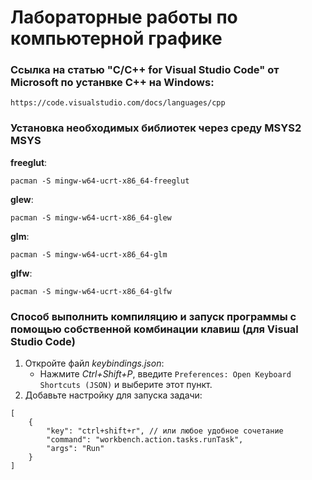 # Лабораторные работы по компьютерной графике
### Ссылка на статью "C/C++ for Visual Studio Code" от Microsoft по устанвке C++ на Windows:
```
https://code.visualstudio.com/docs/languages/cpp
```
### Установка необходимых библиотек через среду MSYS2 MSYS
**freeglut**:
```
pacman -S mingw-w64-ucrt-x86_64-freeglut
```
**glew**:
```
pacman -S mingw-w64-ucrt-x86_64-glew
```
**glm**:
```
pacman -S mingw-w64-ucrt-x86_64-glm
```
**glfw**:
```
pacman -S mingw-w64-ucrt-x86_64-glfw
```
### Способ выполнить компиляцию и запуск программы с помощью собственной комбинации клавиш (для Visual Studio Code)
1. Откройте файл *keybindings.json*:
    - Нажмите *Ctrl+Shift+P*, введите `Preferences: Open Keyboard Shortcuts (JSON)` и выберите этот пункт.
2. Добавьте настройку для запуска задачи:
```
[
    {
        "key": "ctrl+shift+r", // или любое удобное сочетание
        "command": "workbench.action.tasks.runTask",
        "args": "Run"
    }
]
```
